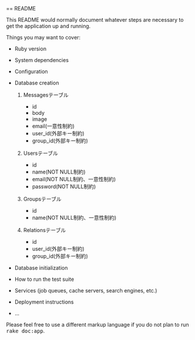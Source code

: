 == README

This README would normally document whatever steps are necessary to get the
application up and running.

Things you may want to cover:

* Ruby version

* System dependencies

* Configuration

* Database creation

    1. Messagesテーブル
        * id
        * body
        * image
        * email(一意性制約)
        * user_id(外部キー制約)
        * group_id(外部キー制約)

    2. Usersテーブル
        * id
        * name(NOT NULL制約)
        * email(NOT NULL制約、一意性制約)
        * password(NOT NULL制約)

    3. Groupsテーブル
        * id
        * name(NOT NULL制約、一意性制約)

    4. Relationsテーブル
        * id
        * user_id(外部キー制約)
        * group_id(外部キー制約)

* Database initialization

* How to run the test suite

* Services (job queues, cache servers, search engines, etc.)

* Deployment instructions

* ...


Please feel free to use a different markup language if you do not plan to run
<tt>rake doc:app</tt>.
